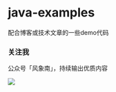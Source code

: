 # java-examples
配合博客或技术文章的一些demo代码



### 关注我

公众号「风象南」，持续输出优质内容


![](https://raw.githubusercontent.com/yuboon/java-examples/master/springboot-gencode/doc/image/qrcode.jpg)

